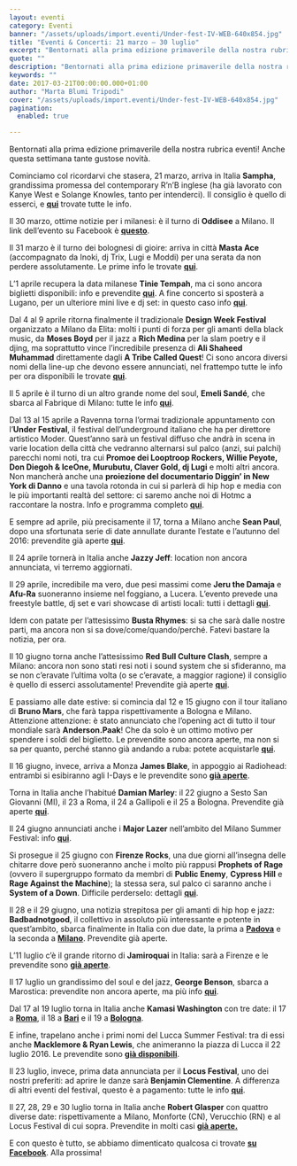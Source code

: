 ```yaml
---
layout: eventi
category: Eventi
banner: "/assets/uploads/import.eventi/Under-fest-IV-WEB-640x854.jpg"
title: "Eventi & Concerti: 21 marzo – 30 luglio"
excerpt: "Bentornati alla prima edizione primaverile della nostra rubrica eventi! Anche questa settimana tante gustose novità. Cominciamo col ricordarvi che stasera, 21 marzo, arriva in Italia Sampha, grandissima promessa del contemporary R’n’B inglese (ha già lavorato con Kanye West e Solange Knowles, tanto per intenderci). Il consiglio è quello di esserci, e qui trovate tutte le info. [&hellip"
quote: ""
description: "Bentornati alla prima edizione primaverile della nostra rubrica eventi! Anche questa settimana tante gustose novità. Cominciamo col ricordarvi che stasera, 21 marzo, arriva in Italia Sampha, grandissima promessa del contemporary R’n’B inglese (ha già lavorato con Kanye West e Solange Knowles, tanto per intenderci). Il consiglio è quello di esserci, e qui trovate tutte le info. [&hellip"
keywords: ""
date: 2017-03-21T00:00:00.000+01:00
author: "Marta Blumi Tripodi"
cover: "/assets/uploads/import.eventi/Under-fest-IV-WEB-640x854.jpg"
pagination:
  enabled: true

---
```


Bentornati alla prima edizione primaverile della nostra rubrica eventi! Anche questa settimana tante gustose novità.

Cominciamo col ricordarvi che stasera, 21 marzo, arriva in Italia **Sampha**, grandissima promessa del contemporary R’n’B inglese (ha già lavorato con Kanye West e Solange Knowles, tanto per intenderci). Il consiglio è quello di esserci, e [**qui**](https://www.facebook.com/events/1267198993332418/) trovate tutte le info.

Il 30 marzo, ottime notizie per i milanesi: è il turno di **Oddisee** a Milano. Il link dell’evento su Facebook è [**questo**](https://www.facebook.com/events/183533378790064/?notif%5Ft=plan%5Fuser%5Finvited&notif%5Fid=1485279764324676).

Il 31 marzo è il turno dei bolognesi di gioire: arriva in città **Masta Ace** (accompagnato da Inoki, dj Trix, Lugi e Moddi) per una serata da non perdere assolutamente. Le prime info le trovate [**qui**](https://www.facebook.com/arena051/photos/a.175410835886.134289.44732410886/10154287083840887/?type=3&theater).

L’1 aprile recupera la data milanese **Tinie Tempah**, ma ci sono ancora biglietti disponibili: info e prevendite [**qui**](http://www.barleyarts.com/evento/tinie-tempah-milano/). A fine concerto si sposterà a Lugano, per un ulteriore mini live e dj set: in questo caso info [**qui**](https://www.facebook.com/events/404093993282129/).

Dal 4 al 9 aprile ritorna finalmente il tradizionale **Design Week Festival** organizzato a Milano da Elita: molti i punti di forza per gli amanti della black music, da **Moses Boyd** per il jazz a **Rich Medina** per la slam poetry e il djing, ma soprattutto vince l’incredibile presenza di **Ali Shaheed Muhammad** direttamente dagli **A Tribe Called Quest**! Ci sono ancora diversi nomi della line-up che devono essere annunciati, nel frattempo tutte le info per ora disponibili le trovate [**qui**](http://www.elita.it/calendario/design-week-festival-12-walk-through-4-9-aprile-2017-milano/).

Il 5 aprile è il turno di un altro grande nome del soul, **Emeli Sandé**, che sbarca al Fabrique di Milano: tutte le info [**qui**](https://www.livenation.it/artist/emeli-sand%C3%A9-tickets).

Dal 13 al 15 aprile a Ravenna torna l’ormai tradizionale appuntamento con l’**Under Festival**, il festival dell’underground italiano che ha per direttore artistico Moder. Quest’anno sarà un festival diffuso che andrà in scena in varie location della città che vedranno alternarsi sul palco (anzi, sui palchi) parecchi nomi noti, tra cui **Promoe dei Looptroop Rockers, Willie Peyote, Don Diegoh & IceOne, Murubutu, Claver Gold, dj Lugi** e molti altri ancora. Non mancherà anche una **proiezione del documentario Diggin’ in New York di Danno** e una tavola rotonda in cui si parlerà di hip hop e media con le più importanti realtà del settore: ci saremo anche noi di Hotmc a raccontare la nostra. Info e programma completo [**qui**](http://www.vivaticket.it/ita/event/under-festival-willie-peyote-murubutu-dj-fastcut/95564).

E sempre ad aprile, più precisamente il 17, torna a Milano anche **Sean Paul**, dopo una sfortunata serie di date annullate durante l’estate e l’autunno del 2016: prevendite già aperte [**qui**](http://www.ticketone.it/sean-paul.html?affiliate=ITT&doc=artistPages/overview&fun=artist&action=overview&kuid=462832).

Il 24 aprile tornerà in Italia anche **Jazzy Jeff**: location non ancora annunciata, vi terremo aggiornati.

Il 29 aprile, incredibile ma vero, due pesi massimi come **Jeru the Damaja** e **Afu-Ra** suoneranno insieme nel foggiano, a Lucera. L’evento prevede una freestyle battle, dj set e vari showcase di artisti locali: tutti i dettagli [**qui**](https://www.facebook.com/events/1876551365920488/).

Idem con patate per l’attesissimo **Busta Rhymes**: si sa che sarà dalle nostre parti, ma ancora non si sa dove/come/quando/perché. Fatevi bastare la notizia, per ora.

Il 10 giugno torna anche l’attesissimo **Red Bull Culture Clash**, sempre a Milano: ancora non sono stati resi noti i sound system che si sfideranno, ma se non c’eravate l’ultima volta (o se c’eravate, a maggior ragione) il consiglio è quello di esserci assolutamente! Prevendite già aperte [**qui**](http://www.ticketone.it/red-bull-music-academy-culture-clash-biglietti.html?affiliate=ITT&doc=artistPages/tickets&fun=artist&action=tickets&erid=1870404).

E passiamo alle date estive: si comincia dal 12 e 15 giugno con il tour italiano di **Bruno Mars**, che farà tappa rispettivamente a Bologna e Milano. Attenzione attenzione: è stato annunciato che l’opening act di tutto il tour mondiale sarà **Anderson.Paak**! Che da solo è un ottimo motivo per spendere i soldi del biglietto. Le prevendite sono ancora aperte, ma non si sa per quanto, perché stanno già andando a ruba: potete acquistarle [**qui**](http://www.ticketone.it/bruno-mars.html?doc=artistPages/overview&fun=artist&action=overview&kuid=458558).

Il 16 giugno, invece, arriva a Monza **James Blake**, in appoggio ai Radiohead: entrambi si esibiranno agli I-Days e le prevendite sono [**già aperte**](http://www.indipendente.com/C1/1838/Content.aspx/Eventi/Radiohead%5Fe%5FJames%5FBlake%5F16%5F06%5F2017#.WHPGd7bhCRs).

Torna in Italia anche l’habitué **Damian Marley**: il 22 giugno a Sesto San Giovanni (MI), il 23 a Roma, il 24 a Gallipoli e il 25 a Bologna. Prevendite già aperte [**qui**](http://www.ticketone.it/biglietti.html?affiliate=ITT&doc=artistPages/overview&fun=artist&action=overview&kuid=498981&xtmc=damian%5Fmarley&xtnp=1&xtcr=1).

Il 24 giugno annunciati anche i **Major Lazer** nell’ambito del Milano Summer Festival: info [**qui**](https://www.facebook.com/events/371825963182867/).

Si prosegue il 25 giugno con **Firenze Rocks**, una due giorni all’insegna delle chitarre dove però suoneranno anche i molto più rappusi **Prophets of Rage** (ovvero il supergruppo formato da membri di **Public Enemy**, **Cypress Hill** e **Rage Against the Machine**); la stessa sera, sul palco ci saranno anche i **System of a Down**. Difficile perderselo: dettagli [**qui**](https://www.facebook.com/firenzerocks/).

Il 28 e il 29 giugno, una notizia strepitosa per gli amanti di hip hop e jazz: **Badbadnotgood**, il collettivo in assoluto più interessante e potente in quest’ambito, sbarca finalmente in Italia con due date, la prima a [**Padova**](http://www.mailticket.it/evento/9991) e la seconda a [**Milano**](http://www.mailticket.it/evento/9988). Prevendite già aperte.

L’11 luglio c’è il grande ritorno di **Jamiroquai** in Italia: sarà a Firenze e le prevendite sono [**già aperte**](https://www.livenation.it/artist/jamiroquai-tickets).

Il 17 luglio un grandissimo del soul e del jazz, **George Benson**, sbarca a Marostica: prevendite non ancora aperte, ma più info [**qui**](http://dalessandroegalli.com/events/447/george-benson).

Dal 17 al 19 luglio torna in Italia anche **Kamasi Washington** con tre date: il 17 a [**Roma**](http://www.ticketone.it), il 18 a [**Bari**](http://www.bookingshow.com) e il 19 a [**Bologna**](http://www.mailticket.it).

E infine, trapelano anche i primi nomi del Lucca Summer Festival: tra di essi anche **Macklemore & Ryan Lewis**, che animeranno la piazza di Lucca il 22 luglio 2016\. Le prevendite sono [**già disponibili**](http://www.ticketone.it/macklemore-and-ryan-lewis-lucca-biglietti.html?affiliate=ITT&doc=artistPages%2Ftickets&fun=artist&action=tickets&key=1805316%249228159&jumpIn=yTix&kuid=466583&from=erdetaila).

Il 23 luglio, invece, prima data annunciata per il **Locus Festival**, uno dei nostri preferiti: ad aprire le danze sarà **Benjamin Clementine**. A differenza di altri eventi del festival, questo è a pagamento: tutte le info [**qui**](http://www.locusfestival.it/site/?p=2352).

Il 27, 28, 29 e 30 luglio torna in Italia anche **Robert Glasper** con quattro diverse date: rispettivamente a Milano, Monforte (CN), Verucchio (RN) e al Locus Festival di cui sopra. Prevendite in molti casi [**già aperte.**](http://www.ticketone.it/tickets.html?affiliate=IGA&doc=artistPages/tickets&fun=artist&action=tickets&includeOnlybookable=true&kuid=494818&xtor=SEC-303030332-GOO-[Robert%5FGlasper%5F-%5FSOLO]-[187020981817]-S-[robert%20glasper])

E con questo è tutto, se abbiamo dimenticato qualcosa ci trovate [**su Facebook**](https://www.facebook.com/hotmcmag). Alla prossima!